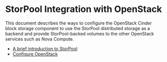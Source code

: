<!--
SPDX-FileCopyrightText: 2015 - 2023  StorPool <support@storpool.com>
SPDX-License-Identifier: Apache-2.0
-->

# StorPool Integration with OpenStack

This document describes the ways to configure the OpenStack Cinder block
storage component to use the StorPool distributed storage as a backend
and provide StorPool-backed volumes to the other OpenStack services
such as Nova Compute.

- [A brief introduction to StorPool](storpool.md)
- [Configure OpenStack](configure.md)
